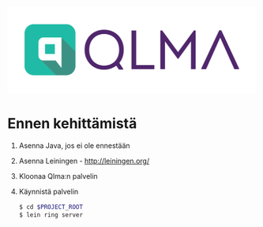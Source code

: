![QLMA logo](https://raw.githubusercontent.com/qlma/media/master/qlma.png)

# Ennen kehittämistä

1. Asenna Java, jos ei ole ennestään
1. Asenna Leiningen - http://leiningen.org/
1. Kloonaa Qlma:n palvelin
1. Käynnistä palvelin

    ```bash
    $ cd $PROJECT_ROOT
    $ lein ring server
    ```

